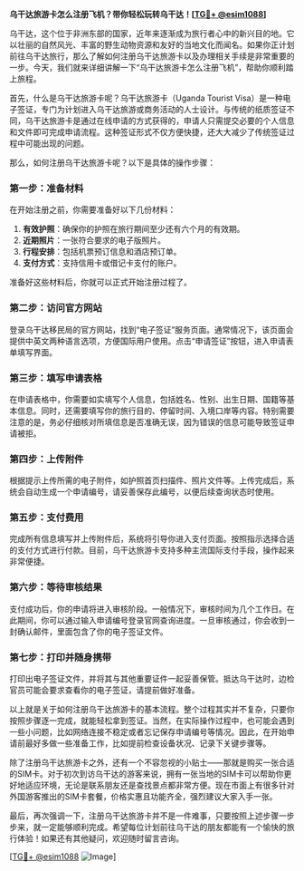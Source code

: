 **乌干达旅游卡怎么注册飞机？带你轻松玩转乌干达！[[TG💪+ @esim1088](https://t.me/s/esim1088)]**

乌干达，这个位于非洲东部的国家，近年来逐渐成为旅行者心中的新兴目的地。它以壮丽的自然风光、丰富的野生动物资源和友好的当地文化而闻名。如果你正计划前往乌干达旅行，那么了解如何注册乌干达旅游卡以及办理相关手续是非常重要的一步。今天，我们就来详细讲解一下“乌干达旅游卡怎么注册飞机”，帮助你顺利踏上旅程。

首先，什么是乌干达旅游卡呢？乌干达旅游卡（Uganda Tourist Visa）是一种电子签证，专门为计划进入乌干达旅游或商务活动的人士设计。与传统的纸质签证不同，乌干达旅游卡是通过在线申请的方式获得的，申请人只需提交必要的个人信息和文件即可完成申请流程。这种签证形式不仅方便快捷，还大大减少了传统签证过程中可能出现的问题。

那么，如何注册乌干达旅游卡呢？以下是具体的操作步骤：

### 第一步：准备材料
在开始注册之前，你需要准备好以下几份材料：
1. **有效护照**：确保你的护照在旅行期间至少还有六个月的有效期。
2. **近期照片**：一张符合要求的电子版照片。
3. **行程安排**：包括机票预订信息和酒店预订单。
4. **支付方式**：支持信用卡或借记卡支付的账户。

准备好这些材料后，你就可以正式开始注册过程了。

### 第二步：访问官方网站
登录乌干达移民局的官方网站，找到“电子签证”服务页面。通常情况下，该页面会提供中英文两种语言选项，方便国际用户使用。点击“申请签证”按钮，进入申请表单填写界面。

### 第三步：填写申请表格
在申请表格中，你需要如实填写个人信息，包括姓名、性别、出生日期、国籍等基本信息。同时，还需要填写你的旅行目的、停留时间、入境口岸等内容。特别需要注意的是，务必仔细核对所填信息是否准确无误，因为错误的信息可能导致签证申请被拒。

### 第四步：上传附件
根据提示上传所需的电子附件，如护照首页扫描件、照片文件等。上传完成后，系统会自动生成一个申请编号，请妥善保存此编号，以便后续查询状态时使用。

### 第五步：支付费用
完成所有信息填写并上传附件后，系统将引导你进入支付页面。按照指示选择合适的支付方式进行付款。目前，乌干达旅游卡支持多种主流国际支付手段，操作起来非常便捷。

### 第六步：等待审核结果
支付成功后，你的申请将进入审核阶段。一般情况下，审核时间为几个工作日。在此期间，你可以通过输入申请编号登录官网查询进度。一旦审核通过，你会收到一封确认邮件，里面包含了你的电子签证文件。

### 第七步：打印并随身携带
打印出电子签证文件，并将其与其他重要证件一起妥善保管。抵达乌干达时，边检官员可能会要求查看你的电子签证，请提前做好准备。

以上就是关于如何注册乌干达旅游卡的基本流程。整个过程其实并不复杂，只要你按照步骤逐一完成，就能轻松拿到签证。当然，在实际操作过程中，也可能会遇到一些小问题，比如网络连接不稳定或者忘记保存申请编号等情况。因此，在开始申请前最好多做一些准备工作，比如提前检查设备状况、记录下关键步骤等。

除了注册乌干达旅游卡之外，还有一个不容忽视的小贴士——那就是购买一张合适的SIM卡。对于初次到访乌干达的游客来说，拥有一张当地的SIM卡可以帮助你更好地适应环境，无论是联系朋友还是查找景点都非常方便。现在市面上有很多针对外国游客推出的SIM卡套餐，价格实惠且功能齐全，强烈建议大家入手一张。

最后，再次强调一下，注册乌干达旅游卡并不是一件难事，只要按照上述步骤一步步来，就一定能够顺利完成。希望每位计划前往乌干达的朋友都能有一个愉快的旅行体验！如果还有其他疑问，欢迎随时留言咨询。

[[TG💪+ @esim1088](https://t.me/s/esim1088) ![Image](https://i.postimg.cc/4NQfJmqS/Snipaste-2025-05-13-00-14-12.png)]
